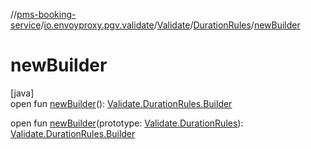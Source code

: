 //[pms-booking-service](../../../../index.md)/[io.envoyproxy.pgv.validate](../../index.md)/[Validate](../index.md)/[DurationRules](index.md)/[newBuilder](new-builder.md)

# newBuilder

[java]\
open fun [newBuilder](new-builder.md)(): [Validate.DurationRules.Builder](-builder/index.md)

open fun [newBuilder](new-builder.md)(prototype: [Validate.DurationRules](index.md)): [Validate.DurationRules.Builder](-builder/index.md)
